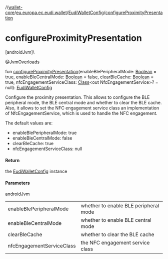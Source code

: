 //[wallet-core](../../../index.md)/[eu.europa.ec.eudi.wallet](../index.md)/[EudiWalletConfig](index.md)/[configureProximityPresentation](configure-proximity-presentation.md)

# configureProximityPresentation

[androidJvm]\

@[JvmOverloads](https://kotlinlang.org/api/latest/jvm/stdlib/kotlin-stdlib/kotlin.jvm/-jvm-overloads/index.html)

fun [configureProximityPresentation](configure-proximity-presentation.md)(enableBlePeripheralMode: [Boolean](https://kotlinlang.org/api/latest/jvm/stdlib/kotlin-stdlib/kotlin/-boolean/index.html) = true, enableBleCentralMode: [Boolean](https://kotlinlang.org/api/latest/jvm/stdlib/kotlin-stdlib/kotlin/-boolean/index.html) = false, clearBleCache: [Boolean](https://kotlinlang.org/api/latest/jvm/stdlib/kotlin-stdlib/kotlin/-boolean/index.html) = true, nfcEngagementServiceClass: [Class](https://developer.android.com/reference/kotlin/java/lang/Class.html)&lt;out NfcEngagementService&gt;? = null): [EudiWalletConfig](index.md)

Configure the proximity presentation. This allows to configure the BLE peripheral mode, the BLE central mode and whether to clear the BLE cache. Also, it allows to set the NFC engagement service class an implementation of NfcEngagementService, which is used to handle the NFC engagement.

The default values are:

- 
   enableBlePeripheralMode: true
- 
   enableBleCentralMode: false
- 
   clearBleCache: true
- 
   nfcEngagementServiceClass: null

#### Return

the [EudiWalletConfig](index.md) instance

#### Parameters

androidJvm

| | |
|---|---|
| enableBlePeripheralMode | whether to enable BLE peripheral mode |
| enableBleCentralMode | whether to enable BLE central mode |
| clearBleCache | whether to clear the BLE cache |
| nfcEngagementServiceClass | the NFC engagement service class |
